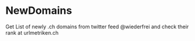 # NewDomains

Get List of newly .ch domains from twitter feed @wiederfrei and check their rank at urlmetriken.ch